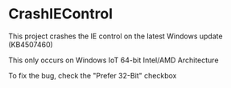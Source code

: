 # CrashIEControl
This project crashes the IE control on the latest Windows update (KB4507460)

This only occurs on Windows IoT 64-bit Intel/AMD Architecture

To fix the bug, check the "Prefer 32-Bit" checkbox
